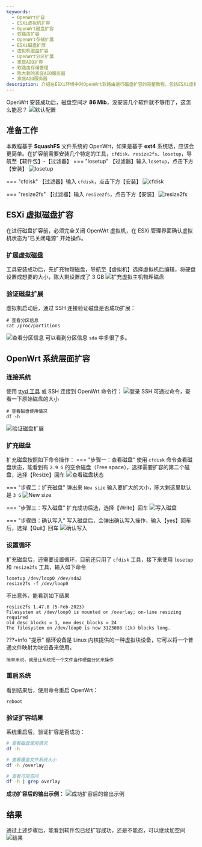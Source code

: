 ```yaml
---
keywords:
  - OpenWrt扩容
  - ESXi虚拟机扩容
  - OpenWrt磁盘扩容
  - 软路由扩容
  - OpenWrt存储扩展
  - ESXi磁盘扩展
  - 虚拟机磁盘扩容
  - OpenWrt分区扩展
  - 家庭AIO扩容
  - 软路由存储管理
  - 陈大剩的家庭AIO服务器
  - 家庭AIO服务器
description: 介绍在ESXi环境中对OpenWrt软路由进行磁盘扩容的完整教程，包括ESXi虚拟机设置、OpenWrt分区扩展和文件系统扩容等步骤。
---
```

OpenWrt 安装成功后，磁盘空间才 **86 Mib**，没安装几个软件就不够用了，这怎么能忍？
![默认配置](https://img.it927.com/aio/268.png)

## 准备工作
本教程基于 **SquashFS** 文件系统的 OpenWrt，如果是基于 **ext4** 系统话，应该会更简单。在扩容前需要安装几个特定的工具，`cfdisk`、`resize2fs`、`losetup`，导航至【软件包】-【过滤器】
=== "losetup"
    【过滤器】输入 `losetup`，点击下方【安装】
    ![losetup](https://img.it927.com/aio/280.png)

=== "cfdisk"
    【过滤器】输入 `cfdisk`，点击下方【安装】
    ![cfdisk](https://img.it927.com/aio/269.png)

=== "resize2fs"
    【过滤器】输入 `resize2fs`，点击下方【安装】
    ![resize2fs](https://img.it927.com/aio/270.png)

## ESXi 虚拟磁盘扩容
在进行磁盘扩容前，必须完全关闭 OpenWrt 虚拟机，在 ESXi 管理界面确认虚拟机状态为"已关闭电源" 开始操作。
### 扩展虚拟磁盘
工具安装成功后，先扩充物理磁盘，导航至【虚拟机】选择虚拟机后编辑，将硬盘设置成想要的大小，陈大剩设置成了 3 GB
![扩充虚拟主机物理磁盘](https://img.it927.com/aio/271.png)

### 验证磁盘扩展
虚拟机启动后，通过 SSH 连接验证磁盘是否成功扩展：
```shell
# 查看分区信息
cat /proc/partitions
```
![查看分区信息](https://img.it927.com/aio/283.png)
可以看到分区信息 `sda` 中多很了多。
## OpenWrt 系统层面扩容
### 连接系统
使用 [ttyd 工具](install.md#ttyd) 或 SSH 连接到 OpenWrt 命令行：
![登录 SSH](https://img.it927.com/aio/272.png)
可通过命令，查看一下原始磁盘的大小
```shell
# 查看磁盘使用情况
df -h
```
![验证磁盘扩展](https://img.it927.com/aio/278.png)
### 扩充磁盘
扩充磁盘按照如下命令操作：
=== "步骤一：查看磁盘"
    使用 `cfdisk` 命令查看磁盘状态，能看到有 `2.9 G` 的空余磁盘（Free space），选择需要扩容的第二个磁盘，选择【Resize】回车
    ![查看磁盘状态](https://img.it927.com/aio/273.png)

=== "步骤二：扩充磁盘"
    弹出来 `New size` 输入要扩大的大小，陈大剩这里默认是 `3 G`
    ![New size](https://img.it927.com/aio/274.png)

=== "步骤三：写入磁盘"
    扩充成功后选，选择【Write】回车
    ![写入磁盘](https://img.it927.com/aio/275.png)

=== "步骤四：确认写入"
    写入磁盘后，会弹出确认写入操作，输入【yes】回车后，选择【Quit】回车
    ![确认写入](https://img.it927.com/aio/276.png)

### 设置循环
扩充磁盘后，还需要设置循环，目前还只用了 `cfdisk` 工具，接下来使用 `losetup` 和 `resize2fs` 工具，输入如下命令
```shell
losetup /dev/loop0 /dev/sda2
resize2fs -f /dev/loop0
```
不出意外，能看到如下结果
```
resize2fs 1.47.0 (5-Feb-2023)
Filesystem at /dev/loop0 is mounted on /overlay; on-line resizing required
old_desc_blocks = 1, new_desc_blocks = 24
The filesystem on /dev/loop0 is now 3123008 (1k) blocks long.
```
???+info "提示"
    循环设备是 Linux 内核提供的一种虚拟块设备，它可以将一个普通文件映射为块设备来使用。

    简单来说，就是让系统把一个文件当作硬盘分区来操作

### 重启系统
看到结果后，使用命令重启 OpenWrt：
```shell
reboot
```
### 验证扩容结果
系统重启后，验证扩容是否成功：
```bash
# 查看磁盘使用情况
df -h

# 查看覆盖文件系统大小
df -h /overlay

# 查看可用空间
df -h | grep overlay
```
**成功扩容后的输出示例：**
![成功扩容后的输出示例](https://img.it927.com/aio/282.png)

## 结果
通过上述步骤后，能看到软件包已经扩容成功，还是不能忍，可以继续加空间
![结果](https://img.it927.com/aio/281.png)
